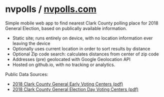 # nvpolls / [nvpolls.com](https://nvpolls.com)

Simple mobile web app to find nearest Clark County polling place for 2018 General Election, based on publically available information.  

- Static site; runs entirely on device, with no location information ever leaving the device
- Optionally uses current location in order to sort results by distance
- Optional Zip code search: calculates distances from center of zip code
- Addresses (pre) geolocated with Google Geolocation API
- Hosted on github.io, with no tracking or analytics.

Public Data Sources: 

- [2018 Clark County General Early Voting Centers (pdf)](http://www.clarkcountynv.gov/election/Documents/2018/EVSched-SamBal-18G.pdf)
- [2018 Clark County General Election Day Voting Centers (pdf)](http://www.clarkcountynv.gov/election/Documents/2018/VC-WEB-18G.pdf)
